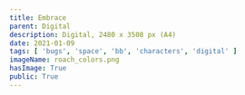 ```yaml
---
title: Embrace
parent: Digital
description: Digital, 2480 x 3508 px (A4)
date: 2021-01-09
tags: [ 'bugs', 'space', 'bb', 'characters', 'digital' ]
imageName: roach_colors.png
hasImage: True
public: True
---
```

